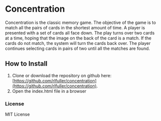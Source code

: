 # Concentration

Concentration is the classic memory game. The objective of the game is to match all the pairs of cards in the shortest amount of time. A player is presented with a set of cards all face down. The play turns over two cards at a time, hoping that the image on the back of the card is a match. If the cards do not match, the system will turn the cards back over. The player continues selecting cards in pairs of two until all the matches are found. 

## How to Install

1. Clone or download the repository on github here: [https://github.com/rlfuller/concentration](https://github.com/rlfuller/concentration). 
2. Open the index.html file in a browser

### License

MIT License
